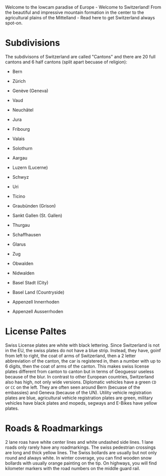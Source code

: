 Welcome to the lowcam paradise of Europe - Welcome to Switzerland! From the beautiful and impressive mountain formation in the center to the agricultural plains of the Mittelland - Read here to get Switzerland always spot-on.

# Subdivisions 

The subdivisons of Switzerland are called "Cantons" and there are 20 full cantons and 6 half cantons (split apart becuase of religion):

- Bern
- Zürich
- Genève (Geneva)
- Vaud
- Neuchâtel
- Jura
- Fribourg
- Valais
- Solothurn
- Aargau
- Luzern (Lucerne)
- Schwyz
- Uri
- Ticino
- Graubünden (Grison)
- Sankt Gallen (St. Gallen)
- Thurgau
- Schaffhausen
- Glarus
- Zug

- Obwalden
- Nidwalden
- Basel Stadt (City)
- Basel Land (Countryside)
- Appenzell Innerrhoden
- Appenzell Ausserrhoden

# License Paltes

Swiss License plates are white with black lettering. Since Switzerland is not in the EU, the swiss plates do not have a blue strip. Instead, they have, goinf from left to right, the coat of arms of Switzerland, then a 2 letter abbreviation of the canton, the car is registered in, then a number with up to 6 digits, then the coat of arms of the canton. This makes swiss license plates different from canton to canton but in terms of Geoguessr useless because of the blur. In contrast to other European countries, Switzerland also has high, not only wide versions. Diplomatic vehicles have a green `CD` or `CC` on the left. They are often seen around Bern (becuase of the embassies) and Geneva (because of the UN). Utility vehicle registration plates are blue, agricultural vehicle registration plates are green, military vehicles have black plates and mopeds, segways and E-Bikes have yellow plates.

# Roads & Roadmarkings

2 lane roas have white center lines and white undashed side lines. 1 lane roads only rarely have any roadmarkings. The swiss pedestrian crossings are long and thick yellow lines. The Swiss bollards are usually but not only round and always white. In winter coverage, you can find wooden snow bollards with usually orange painting on the tip. On highways, you will find kilometer markers with the road numbers on the middle guard rail.

